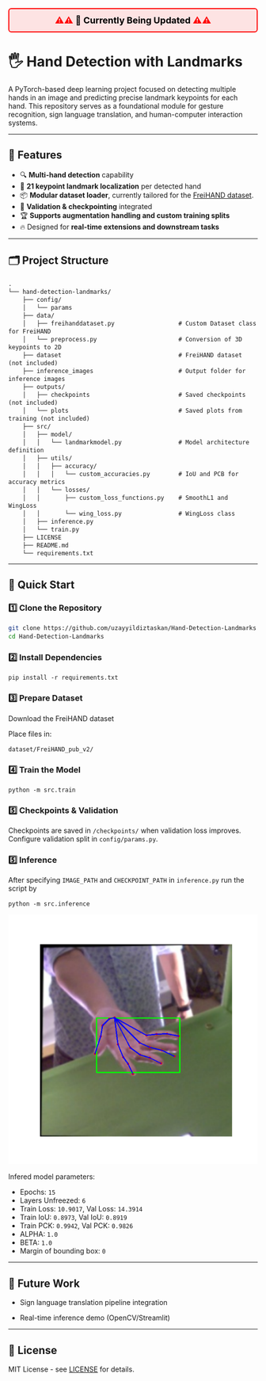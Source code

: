 <div style="background-color: rgba(255, 0, 0, 0.1); color: red; padding: 12px; text-align: center; font-weight: bold; border: 2px solid red; border-radius: 6px; font-size: 18px;">
  ⚠️⚠️ <span style="color: black;">🔧 Currently Being Updated</span> ⚠️⚠️
</div>


# 🖐️ Hand Detection with Landmarks

A PyTorch-based deep learning project focused on detecting multiple hands in an image and predicting precise landmark keypoints for each hand. This repository serves as a foundational module for gesture recognition, sign language translation, and human-computer interaction systems.

---

## 🚀 Features

- 🔍 **Multi-hand detection** capability
- 🎯 **21 keypoint landmark localization** per detected hand
- 📦 **Modular dataset loader**, currently tailored for the [FreiHAND dataset](https://lmb.informatik.uni-freiburg.de/projects/freihand/).
- 💾 **Validation & checkpointing** integrated
- 🏆 **Supports augmentation handling and custom training splits**
- 🔥 Designed for **real-time extensions and downstream tasks**

---

## 🗂️ Project Structure
```
.
└── hand-detection-landmarks/
    ├── config/
    │   └── params
    ├── data/
    │   ├── freihanddataset.py                  # Custom Dataset class for FreiHAND
    │   └── preprocess.py                       # Conversion of 3D keypoints to 2D
    ├── dataset                                 # FreiHAND dataset (not included)
    ├── inference_images                        # Output folder for inference images
    ├── outputs/
    │   ├── checkpoints                         # Saved checkpoints (not included)
    │   └── plots                               # Saved plots from training (not included)
    ├── src/
    │   ├── model/
    │   │   └── landmarkmodel.py                # Model architecture definition
    │   ├── utils/
    │   │   ├── accuracy/
    │   │   │   └── custom_accuracies.py        # IoU and PCB for accuracy metrics
    │   │   └── losses/
    │   │       ├── custom_loss_functions.py    # SmoothL1 and WingLoss
    │   │       └── wing_loss.py                # WingLoss class    
    │   ├── inference.py
    │   └── train.py
    ├── LICENSE
    ├── README.md
    └── requirements.txt
```

---

## 🏁 Quick Start

### 1️⃣ Clone the Repository
```bash
git clone https://github.com/uzayyildiztaskan/Hand-Detection-Landmarks
cd Hand-Detection-Landmarks
```
### 2️⃣ Install Dependencies
```
pip install -r requirements.txt
```
### 3️⃣ Prepare Dataset
Download the FreiHAND dataset

Place files in:

```
dataset/FreiHAND_pub_v2/
```
### 4️⃣ Train the Model
```
python -m src.train
```
### 5️⃣ Checkpoints & Validation
Checkpoints are saved in ```/checkpoints/``` when validation loss improves. Configure validation split in ```config/params.py```.

### 5️⃣ Inference
After specifying ```IMAGE_PATH``` and ```CHECKPOINT_PATH``` in ```inference.py``` run the script by
```
python -m src.inference
```

![Sample image inference from dataset](https://github.com/uzayyildiztaskan/Hand-Detection-Landmarks/blob/main/inference_images/Figure_1.png)

Infered model parameters:

* Epochs: ```15```
* Layers Unfreezed: ```6```
* Train Loss: ```10.9017```, Val Loss: ```14.3914```
* Train IoU: ```0.8973```, Val IoU: ```0.8919```
* Train PCK: ```0.9942```, Val PCK: ```0.9826```
* ALPHA: ```1.0```
* BETA: ```1.0```
* Margin of bounding box: ```0```

---

## 📌 Future Work

* Sign language translation pipeline integration

* Real-time inference demo (OpenCV/Streamlit)

---

## 📜 License
MIT License - see [LICENSE](https://github.com/uzayyildiztaskan/Hand-Detection-Landmarks/blob/main/LICENSE) for details.
